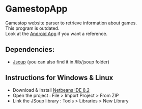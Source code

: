 # GamestopApp
Gamestop website parser to retrieve information about games.  
This program is outdated.  
Look at the [Android App](https://github.com/Brankale/gamestop_android_app) if you want a reference.

## Dependencies:
- [Jsoup](https://jsoup.org/download) (you can also find it in /lib/jsoup folder)

## Instructions for Windows & Linux
- Download & Install [Netbeans IDE 8.2](https://netbeans.org/downloads/8.2/)
- Open the project : File > Import Project > From ZIP
- Link the JSoup library : Tools > Libraries > New Library

